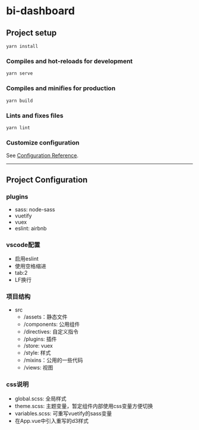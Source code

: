# bi-dashboard

## Project setup
```
yarn install
```

### Compiles and hot-reloads for development
```
yarn serve
```

### Compiles and minifies for production
```
yarn build
```

### Lints and fixes files
```
yarn lint
```

### Customize configuration
See [Configuration Reference](https://cli.vuejs.org/config/).

****

## Project Configuration

### plugins
- sass: node-sass
- vuetify
- vuex
- eslint: airbnb

### vscode配置
- 启用eslint
- 使用空格缩进
- tab:2
- LF换行

### 项目结构
- src
  - /assets：静态文件
  - /components: 公用组件
  - /directives: 自定义指令
  - /plugins: 插件
  - /store: vuex
  - /style: 样式
  - /mixins：公用的一些代码
  - /views: 视图

### css说明
- global.scss: 全局样式
- theme.scss: 主题变量，暂定组件内部使用css变量方便切换
- variables.scss: 可重写vuetify的sass变量
- 在App.vue中引入重写的d3样式
